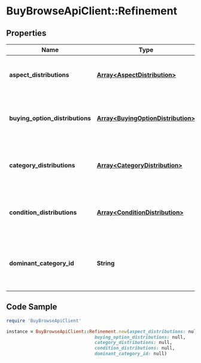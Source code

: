 # BuyBrowseApiClient::Refinement

## Properties

Name | Type | Description | Notes
------------ | ------------- | ------------- | -------------
**aspect_distributions** | [**Array&lt;AspectDistribution&gt;**](AspectDistribution.md) | A array of containers for the all the aspect refinements. | [optional] 
**buying_option_distributions** | [**Array&lt;BuyingOptionDistribution&gt;**](BuyingOptionDistribution.md) | A array of containers for the all the buying option refinements. | [optional] 
**category_distributions** | [**Array&lt;CategoryDistribution&gt;**](CategoryDistribution.md) | A array of containers for the all the category refinements. | [optional] 
**condition_distributions** | [**Array&lt;ConditionDistribution&gt;**](ConditionDistribution.md) | A array of containers for the all the condition refinements. | [optional] 
**dominant_category_id** | **String** | The identifier of the category that most of the items are part of. | [optional] 

## Code Sample

```ruby
require 'BuyBrowseApiClient'

instance = BuyBrowseApiClient::Refinement.new(aspect_distributions: null,
                                 buying_option_distributions: null,
                                 category_distributions: null,
                                 condition_distributions: null,
                                 dominant_category_id: null)
```


